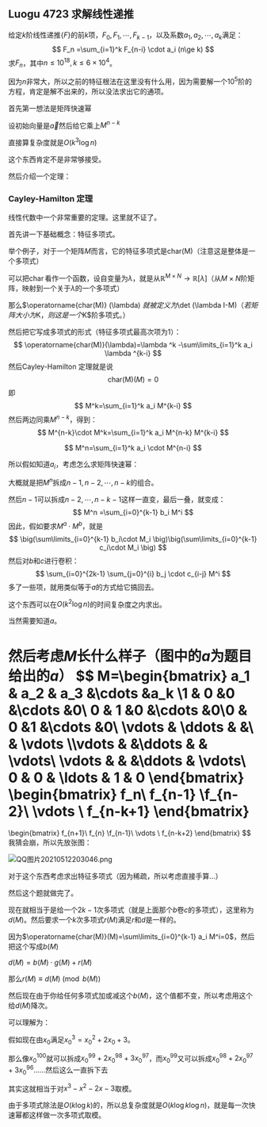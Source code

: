 
<!--more-->

## Luogu 4723 求解线性递推

给定$k$阶线性递推$\{F\}$的前$k$项，$F_0,F_1,\cdots ,F_{k-1}$，以及系数$a_1,a_2,\cdots ,a_k$满足：
$$
F_n =\sum_{i=1}^k F_{n-i} \cdot a_i (n\ge k)
$$
求$F_n$，其中$n\leq 10^{18},k\leq 6\times 10^4$。

因为$n$非常大，所以之前的特征根法在这里没有什么用，因为需要解一个$10^5$阶的方程，肯定是解不出来的，所以没法求出它的通项。

首先第一想法是矩阵快速幂

设初始向量是$\overrightarrow a$然后给它乘上$M^{n-k}$

直接算复杂度就是$O(k^3 \log n)$

这个东西肯定不是非常够接受。

然后介绍一个定理：

### Cayley-Hamilton 定理

线性代数中一个非常重要的定理。这里就不证了。

首先讲一下基础概念：特征多项式。

举个例子，对于一个矩阵$M$而言，它的特征多项式是$\operatorname{char(M)}$（注意这是整体是一个多项式）

可以把$\operatorname{char}$看作一个函数，设自变量为$\lambda$，就是从$\mathbb{R}^{M\times N}\to \mathbb{R} [\lambda]$（从$M\times N$阶矩阵，映射到一个关于$\lambda$的一个多项式）

那么$\operatorname{char(M)} (\lambda) $就被定义为$\det (\lambda I-M)$（若矩阵大小为$K$，则这是一个$K$阶多项式。）

然后把它写成多项式的形式（特征多项式最高次项为$1$）：
$$
\operatorname{char(M)}(\lambda)=\lambda ^k -\sum\limits_{i=1}^k a_i \lambda ^{k-i}
$$
然后Cayley-Hamilton 定理就是说
$$
\operatorname{char(M)}(M)=0 
$$
即
$$
M^k=\sum_{i=1}^k a_i M^{k-i}
$$
然后两边同乘$M^{n-k}$，得到：
$$
M^{n-k}\cdot M^k=\sum_{i=1}^k a_i M^{n-k} M^{k-i} 
$$

$$
M^n=\sum_{i=1}^k a_i \cdot M^{n-i}
$$

所以假如知道$a_i$，考虑怎么求矩阵快速幂：

大概就是把$M^n$拆成$n-1,n-2,\cdots ,n-k$的组合。

然后$n-1$可以拆成$n-2,\cdots ,n-k-1$这样一直变，最后一叠，就变成：
$$
M^n =\sum_{i=0}^{k-1} b_i M^i
$$
因此，假如要求$M^a\cdot M^b$，就是
$$
\big(\sum\limits_{i=0}^{k-1} b_i\cdot M_i \big)\big(\sum\limits_{i=0}^{k-1} c_i\cdot M_i \big)
$$
然后对$b$和$c$进行卷积：
$$
\sum_{i=0}^{2k-1} \sum_{j=0}^{i} b_j \cdot c_{i-j} M^i
$$
多了一些项，就用类似等于$a$的方式给它搞回去。

这个东西可以在$O(k^2\log n)$的时间复杂度之内求出。

当然需要知道$a$。



然后考虑$M$长什么样子（图中的$a$为题目给出的$a$）
$$
M=\begin{bmatrix} a_1 & a_2 & a_3 &\cdots &a_k  \\1 & 0 &0 &\cdots &0\\ 0 & 1 &0 &\cdots &0\\0 & 0 &1 &\cdots &0\\ \vdots & \ddots & &\ & \vdots \\\vdots &  &\ddots & & \vdots\\ \vdots &  & &\ddots & \vdots\\ 0 & 0 & \ldots & 1 & 0
\end{bmatrix}
\begin{bmatrix} f_n\\ f_{n-1} \\f_{n-2}\\ \vdots \\ f_{n-k+1}
\end{bmatrix} 
=
\begin{bmatrix} f_{n+1}\\ f_{n} \\f_{n-1}\\ \vdots \\ f_{n-k+2}
\end{bmatrix} 
$$
我猜会崩，所以先放张图：

![QQ图片20210512203046.png](https://i.loli.net/2021/05/12/oSO4f23PrVjmeTc.png)

对于这个东西考虑求出特征多项式（因为稀疏，所以考虑直接手算...）

然后这个题就做完了。

现在就相当于是给一个$2k-1$次多项式（就是上面那个$b$卷$c$的多项式），这里称为$d(M)$。然后要求一个$k$次多项式$r(M)$满足$r$和$d$是一样的。

因为$\operatorname{char(M)}(M)=\sum\limits_{i=0}^{k-1} a_i M^i=0$，然后把这个写成$b(M)$

$d(M)=b(M)\cdot g(M) +r(M)$

那么$r(M)\equiv d(M) \pmod {b(M)}$

然后现在由于你给任何多项式加或减这个$b(M)$，这个值都不变，所以考虑用这个给$d(M)$降次。

可以理解为：

假如现在由$x_0$满足$x_0^3=x_0^2+2x_0+3$。

那么像$x_0^{100}$就可以拆成$x_0^{99}+2x_0^{98}+3x_0^{97}$，而$x_0^{99}$又可以拆成$x_0^{98}+2x_0^{97}+3x_0^{96}$……然后这么一直拆下去

其实这就相当于对$x^3-x^2-2x-3$取模。

由于多项式除法是$O(k\log k)$的，所以总复杂度就是$O(k\log k\log n)$，就是每一次快速幂都这样做一次多项式取模。

